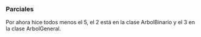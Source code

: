 ### Parciales

Por ahora hice todos menos el 5, el 2 está en la clase ArbolBinario y el 3 en la clase ArbolGeneral.
